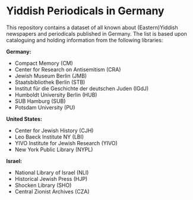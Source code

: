 # Yiddish Periodicals in Germany

This repository contains a dataset of all known about (Eastern)Yiddish newspapers and periodicals published in Germany. The list is based upon cataloguing and holding information from the following libraries:



**Germany:**
* Compact Memory (CM)
* Center for Research on Antisemitism (CRA)
* Jewish Museum Berlin (JMB)
* Staatsbibliothek Berlin (STB) 
* Institut für die Geschichte der deutschen Juden (IGdJ)
* Humboldt University Berlin (HUB)
* SUB Hamburg (SUB)
* Potsdam University (PU)

**United States:**
* Center for Jewish History (CJH)
* Leo Baeck Institute NY (LBI)
* YIVO Institute for Jewish Research (YIVO)
* New York Public Library (NYPL)

**Israel:**
* National Library of Israel (NLI)
* Historical Jewish Press (HJP)
* Shocken Library (SHO)
* Central Zionist Archives (CZA)

